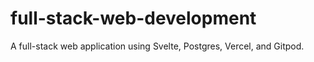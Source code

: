 # full-stack-web-development
A full-stack web application using Svelte, Postgres, Vercel, and Gitpod.
